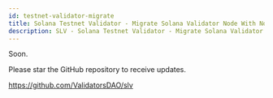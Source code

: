 ```yaml
---
id: testnet-validator-migrate
title: Solana Testnet Validator - Migrate Solana Validator Node With No Downtime
description: SLV - Solana Testnet Validator - Migrate Solana Validator Node With No Downtime
---
```


Soon.

Please star the GitHub repository to receive updates.

https://github.com/ValidatorsDAO/slv

